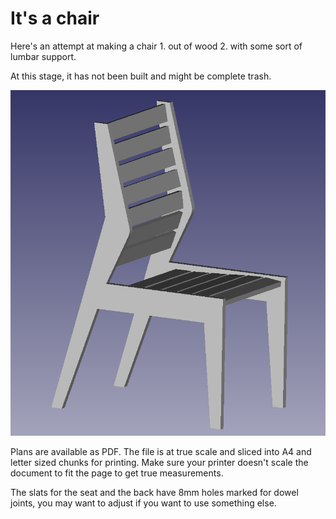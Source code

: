 # It's a chair

Here's an attempt at making a chair 1. out of wood 2. with some sort of lumbar support.

At this stage, it has not been built and might be complete trash.

![It looks like this](pics/office_chair.png)

Plans are available as PDF. The file [](slat-curves.pdf) is at true scale and sliced into A4 and letter sized chunks for printing. Make sure your printer doesn't scale the document to fit the page to get true measurements.

The slats for the seat and the back have 8mm holes marked for dowel joints, you may want to adjust if you want to use something else.
